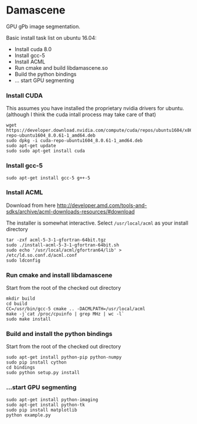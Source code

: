 # Damascene

GPU gPb image segmentation.

Basic install task list on ubuntu 16.04:

 * Install cuda 8.0
 * Install gcc-5
 * Install ACML
 * Run cmake and build libdamascene.so
 * Build the python bindings
 * ... start GPU segmenting

### Install CUDA

This assumes you have installed the proprietary nvidia drivers for ubuntu.  (although I think the cuda intall process may take care of that)

```
wget https://developer.download.nvidia.com/compute/cuda/repos/ubuntu1604/x86_64/cuda-repo-ubuntu1604_8.0.61-1_amd64.deb
sudo dpkg -i cuda-repo-ubuntu1604_8.0.61-1_amd64.deb
sudo apt-get update
sudo sudo apt-get install cuda
```

### Install gcc-5
```
sudo apt-get install gcc-5 g++-5
```

### Install ACML

Download from here http://developer.amd.com/tools-and-sdks/archive/acml-downloads-resources/#download

The installer is somewhat interactive.  Select ```/usr/local/acml``` as your install directory

```
tar -zxf acml-5-3-1-gfortran-64bit.tgz
sudo ./install-acml-5-3-1-gfortran-64bit.sh
sudo echo '/usr/local/acml/gfortran64/lib' > /etc/ld.so.conf.d/acml.conf
sudo ldconfig
```

### Run cmake and install libdamascene

Start from the root of the checked out directory

```
mkdir build
cd build
CC=/usr/bin/gcc-5 cmake .. -DACMLPATH=/usr/local/acml
make -j`cat /proc/cpuinfo | grep MHz | wc -l`
sudo make install
```


### Build and install the python bindings
Start from the root of the checked out directory

```
sudo apt-get install python-pip python-numpy
sudo pip install cython
cd bindings
sudo python setup.py install
```

### ...start GPU segmenting
```
sudo apt-get install python-imaging
sudo apt-get install python-tk
sudo pip install matplotlib
python example.py
```
